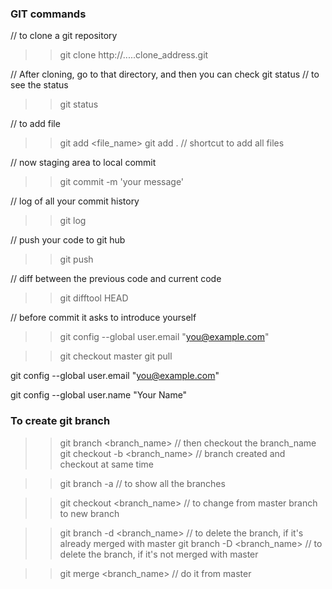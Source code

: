 ### GIT commands

// to clone a git repository
>> git clone http://.....clone_address.git


// After cloning, go to that directory, and then you can check git status
// to see the status
>> git status

// to add file <add file to staging area>
>> git add <file_name>
>> git add .      // shortcut to add all files

// now staging area to local commit
>> git commit -m 'your message'

// log of all your commit history
>> git log

// push your code to git hub
>> git push

// diff between the previous code and current code
>> git difftool HEAD

// before commit it asks to introduce yourself
>> git config --global user.email "you@example.com"

>> git checkout master
>> git pull



git config --global user.email "you@example.com"
  
git config --global user.name "Your Name"


### To create git branch
>> git branch <branch_name>      // then checkout the branch_name
>> git checkout -b <branch_name>   // branch created and checkout at same time

>> git branch -a     // to show all the branches

>> git checkout <branch_name>     // to change from master branch to new branch

>> git branch -d <branch_name>    // to delete the branch, if it's already merged with master
>> git branch -D <branch_name>    // to delete the branch, if it's not merged with master

>> git merge <branch_name>    // do it from master
